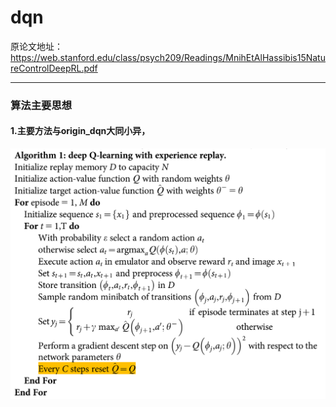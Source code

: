 dqn
===
原论文地址：https://web.stanford.edu/class/psych209/Readings/MnihEtAlHassibis15NatureControlDeepRL.pdf
___
### 算法主要思想
#### 1.主要方法与origin_dqn大同小异，

![image](https://github.com/applezjm/reinforcement_learning/blob/master/dqn/dqn_algorithm.png)
